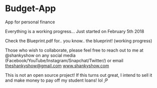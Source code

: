 # Budget-App
App for personal finance

Everything is a working progress... Just started on February 5th 2018

Check the Blueprint.pdf for.. you know.. the blueprint! (working progress)

Those who wish to collaborate, please feel free to reach out to me at @shankyshow on any social media (Facebook/YouTube/Instagram/Snapchat/Twitter/) or email theshankyshow@gmail.com www.shankyshow.com

This is not an open source project! If this turns out great, I intend to sell it and make money to pay off my student loans! lol ;P
